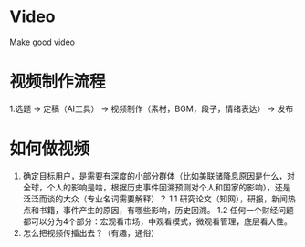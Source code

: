 # Video
Make good video

# 视频制作流程
1.选题 -> 定稿（AI工具） -> 视频制作（素材，BGM，段子，情绪表达） -> 发布


# 如何做视频
1. 确定目标用户，是需要有深度的小部分群体（比如美联储降息原因是什么，对全球，个人的影响是啥，根据历史事件回溯预测对个人和国家的影响），还是泛泛而谈的大众（专业名词需要解释）？
   1.1 研究论文（知网），研报，新闻热点和书籍，事件产生的原因，有哪些影响，历史回溯。
   1.2 任何一个财经问题都可以分为4个部分：宏观看市场，中观看模式，微观看管理，底层看人性。
3. 怎么把视频传播出去？（有趣，通俗）

